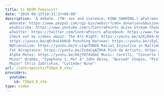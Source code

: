 ```yaml
---
title: Is BDSM Feminist?
date: "2019-09-15T10:31:37+08:00"
description: 'A debate. (TW: sex and violence, KINK-SHAMING.) ✿Patreon: https://www.patreon.com/contrapoints
  ✿Donate: https://www.paypal.com/cgi-bin/webscr?cmd=_donations&business=QAXL4AUZAQY7C&lc=US&item_name=ContraPoints&currency_code=USD&bn=PP%2dDonationsBF%3abtn_donateCC_LG%2egif%3aNonHosted
  ✿Subscribe: https://www.youtube.com/c/ContraPoints ✿Live Stream Channel: https://www.youtube.com/channel/UCGh4KSR8TZZlyq3qQDBsBLA
  ✿Twitter: https://twitter.com/ContraPoints ✿Facebook: https://www.facebook.com/ContraPoints/
  Check out my videos about: The Alt-Right: https://youtu.be/a3XjRO4-kGk Casual Sex:
  https://youtu.be/qKrbvLkbHu8 Punching Natsees: https://youtu.be/iEyL1rDe60w White
  N@tionalism: https://youtu.be/U-c2qnfUNXE Racial Injustice in Baltimore: https://youtu.be/8r6GBo_7UNc
  Fat Acceptance: https://youtu.be/ZsdaLqAZ9hA Pick-Up Artists: https://youtu.be/bTomsgnRZFk
  Alpha Males: https://youtu.be/k6jYB74UQmI Music: Corelli, "Concerto Grosso in G
  Minor" Brahms, "Symphony 1, Mvt 4" John Deley, "Busted" Chopin, "Prelude 15 in D-flat
  Major" Chris Zabriskie, "Cylinder Nine"'
url: /contrapoints/T58pd_D_xYo/
providers:
  youtube:
    id: T58pd_D_xYo
type: video
---
```

